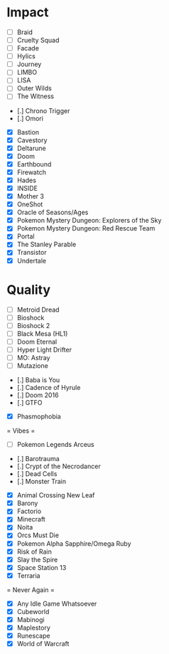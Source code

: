 # Impact
- [ ] Braid
- [ ] Cruelty Squad
- [ ] Facade
- [ ] Hylics
- [ ] Journey
- [ ] LIMBO
- [ ] LISA
- [ ] Outer Wilds
- [ ] The Witness
- [.] Chrono Trigger
- [.] Omori
- [X] Bastion
- [X] Cavestory
- [X] Deltarune
- [X] Doom
- [X] Earthbound
- [X] Firewatch
- [X] Hades
- [X] INSIDE
- [X] Mother 3
- [X] OneShot
- [X] Oracle of Seasons/Ages
- [X] Pokemon Mystery Dungeon: Explorers of the Sky
- [X] Pokemon Mystery Dungeon: Red Rescue Team
- [X] Portal
- [X] The Stanley Parable
- [X] Transistor
- [X] Undertale

# Quality
- [ ] Metroid Dread
- [ ] Bioshock
- [ ] Bioshock 2
- [ ] Black Mesa (HL1)
- [ ] Doom Eternal
- [ ] Hyper Light Drifter
- [ ] MO: Astray
- [ ] Mutazione
- [.] Baba is You
- [.] Cadence of Hyrule
- [.] Doom 2016
- [.] GTFO
- [X] Phasmophobia

= Vibes =
- [ ] Pokemon Legends Arceus
- [.] Barotrauma
- [.] Crypt of the Necrodancer
- [.] Dead Cells
- [.] Monster Train
- [X] Animal Crossing New Leaf
- [X] Barony
- [X] Factorio
- [X] Minecraft
- [X] Noita
- [X] Orcs Must Die
- [X] Pokemon Alpha Sapphire/Omega Ruby
- [X] Risk of Rain
- [X] Slay the Spire
- [X] Space Station 13
- [X] Terraria

= Never Again =
- [X] Any Idle Game Whatsoever
- [X] Cubeworld
- [X] Mabinogi
- [X] Maplestory
- [X] Runescape
- [X] World of Warcraft
